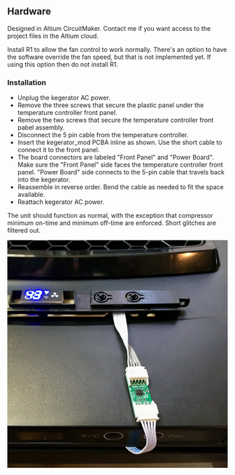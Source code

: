 ## Hardware

Designed in Altium CircuitMaker.  Contact me if you want access to the project files in the Altium cloud.

Install R1 to allow the fan control to work normally. There's an option to have the software override the fan speed, but that is not implemented yet. If using this option then do not install R1.

### Installation

- Unplug the kegerator AC power.
- Remove the three screws that secure the plastic panel under the temperature controller front panel.
- Remove the two screws that secure the temperature controller front pabel assembly.
- Disconnect the 5 pin cable from the temperature controller.
- Insert the kegerator_mod PCBA inline as shown. Use the short cable to connect it to the front panel.
- The board connectors are labeled "Front Panel" and "Power Board".  Make sure the "Front Panel" side faces the temperature controller front panel.  "Power Board" side connects to the 5-pin cable that travels back into the kegerator.
- Reassemble in reverse order.  Bend the cable as needed to fit the space available.
- Reattach kegerator AC power.

The unit should function as normal, with the exception that compressor minimum on-time and minimum off-time are enforced. Short glitches are filtered out.

<p align="center"><img src="../photos/hardware.jpg" alt="ppm_plot" width="800"/></p>
